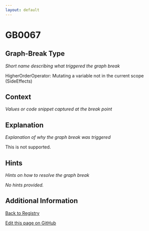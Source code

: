 ```yaml
---
layout: default
---
```

# GB0067

## Graph-Break Type
*Short name describing what triggered the graph break*

HigherOrderOperator: Mutating a variable not in the current scope (SideEffects)

## Context
*Values or code snippet captured at the break point*



## Explanation
*Explanation of why the graph break was triggered*

This is not supported.

## Hints
*Hints on how to resolve the graph break*

*No hints provided.*


## Additional Information

<!-- ADDITIONAL INFORMATION START - Add custom information below this line -->

<!-- ADDITIONAL INFORMATION END -->

[Back to Registry](../index.html)

[Edit this page on GitHub](https://github.com/pytorch-labs/compile-graph-break-site/edit/main/docs/gb/gb0067.md)

